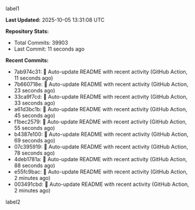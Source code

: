 
label1 
<!-- ACTIVITY_START -->
**Last Updated:** 2025-10-05 13:31:08 UTC

**Repository Stats:**
- Total Commits: 39903
- Last Commit: 11 seconds ago

**Recent Commits:**
- 7ab974c31: 🤖 Auto-update README with recent activity (GitHub Action, 11 seconds ago)
- 7b660718e: 🤖 Auto-update README with recent activity (GitHub Action, 23 seconds ago)
- 33ca9f7cd: 🤖 Auto-update README with recent activity (GitHub Action, 33 seconds ago)
- a61d3bc1b: 🤖 Auto-update README with recent activity (GitHub Action, 45 seconds ago)
- f1bec2579: 🤖 Auto-update README with recent activity (GitHub Action, 55 seconds ago)
- b4387e100: 🤖 Auto-update README with recent activity (GitHub Action, 69 seconds ago)
- 07c395919: 🤖 Auto-update README with recent activity (GitHub Action, 78 seconds ago)
- 4deb1781a: 🤖 Auto-update README with recent activity (GitHub Action, 88 seconds ago)
- e55fc9bac: 🤖 Auto-update README with recent activity (GitHub Action, 2 minutes ago)
- 003491cbd: 🤖 Auto-update README with recent activity (GitHub Action, 2 minutes ago)
<!-- ACTIVITY_END -->

label2
